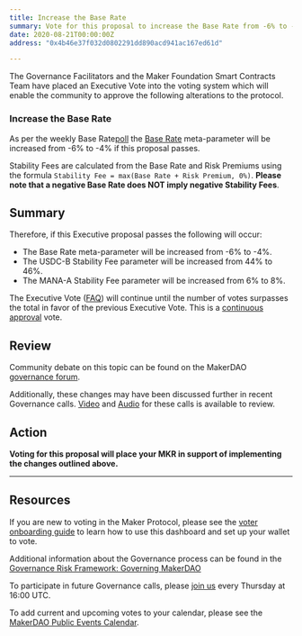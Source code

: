 ```yaml
---
title: Increase the Base Rate
summary: Vote for this proposal to increase the Base Rate from -6% to -4%
date: 2020-08-21T00:00:00Z
address: "0x4b46e37f032d0802291dd890acd941ac167ed61d"

---
```

The Governance Facilitators and the Maker Foundation Smart Contracts Team have placed an Executive Vote into the voting system which will enable the community to approve the following alterations to the protocol.

### Increase the Base Rate

As per the weekly Base Rate[poll](https://vote.makerdao.com/polling-proposal/qmxsvxuukus5ngdfy4wcysbrzr1j3gens8o8axfkdheoca) the [Base Rate](https://forum.makerdao.com/t/discussion-change-the-stability-fee-structure/2258) meta-parameter will be increased from -6% to -4% if this proposal passes.

Stability Fees are calculated from the Base Rate and Risk Premiums using the formula `Stability Fee = max(Base Rate + Risk Premium, 0%)`. **Please note that a negative Base Rate does NOT imply negative Stability Fees**.

## Summary

Therefore, if this Executive proposal passes the following will occur:
- The Base Rate meta-parameter will be increased from -6% to -4%.
- The USDC-B Stability Fee parameter will be increased from 44% to 46%.
- The MANA-A Stability Fee parameter will be increased from 6% to 8%.

The Executive Vote ([FAQ](https://community-development.makerdao.com/makerdao-mcd-faqs/faqs#governance)) will continue until the number of votes surpasses the total in favor of the previous Executive Vote. This is a [continuous approval](https://community-development.makerdao.com/makerdao-mcd-faqs/faqs/governance#what-is-continuous-approval-voting) vote.

## Review

Community debate on this topic can be found on the MakerDAO [governance forum](https://forum.makerdao.com/).

Additionally, these changes may have been discussed further in recent Governance calls. [Video](https://www.youtube.com/playlist?list=PLLzkWCj8ywWNq5-90-Id6VPSsrk4OWVan) and [Audio](https://soundcloud.com/makerdao/sets/governance-calls) for these calls is available to review.

## Action

**Voting for this proposal will place your MKR in support of implementing the changes outlined above.**

---

## Resources

If you are new to voting in the Maker Protocol, please see the [voter onboarding guide](https://community-development.makerdao.com/onboarding/voter-onboarding) to learn how to use this dashboard and set up your wallet to vote.

Additional information about the Governance process can be found in the [Governance Risk Framework: Governing MakerDAO](https://community-development.makerdao.com/governance/governance-risk-framework)

To participate in future Governance calls, please [join us](https://community-development.makerdao.com/governance/governance-and-risk-meetings) every Thursday at 16:00 UTC.

To add current and upcoming votes to your calendar, please see the [MakerDAO Public Events Calendar](https://calendar.google.com/calendar/embed?src=makerdao.com_3efhm2ghipksegl009ktniomdk%40group.calendar.google.com&ctz=America%2FLos_Angeles).
